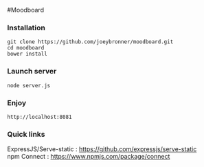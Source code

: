 #Moodboard

### Installation

```
git clone https://github.com/joeybronner/moodboard.git  
cd moodboard  
bower install
```

### Launch server

```
node server.js
```

### Enjoy

```
http://localhost:8081
```

### Quick links

ExpressJS/Serve-static : https://github.com/expressjs/serve-static  
npm Connect : https://www.npmjs.com/package/connect
